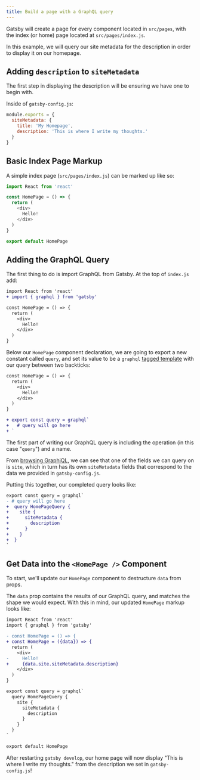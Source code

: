 ```yaml
---
title: Build a page with a GraphQL query
---
```


Gatsby will create a page for every component located in `src/pages`, with the index (or home) page located at `src/pages/index.js`.

In this example, we will query our site metadata for the description in order to display it on our homepage.

## Adding `description` to `siteMetadata`
The first step in displaying the description will be ensuring we have one to begin with.

Inside of `gatsby-config.js`:
```js
module.exports = {
  siteMetadata: {
    title: 'My Homepage',
    description: 'This is where I write my thoughts.'
  }
}
```

## Basic Index Page Markup

A simple index page (`src/pages/index.js`) can be marked up like so:
```js
import React from 'react'

const HomePage = () => {
  return (
    <div>
      Hello!
    </div>
  )
}

export default HomePage
```

## Adding the GraphQL Query
The first thing to do is import GraphQL from Gatsby. At the top of `index.js` add:
```diff
import React from 'react'
+ import { graphql } from 'gatsby'

const HomePage = () => {
  return (
    <div>
      Hello!
    </div>
  )
}
```

Below our `HomePage` component declaration, we are going to export a new constant called `query`, and set its value to be a `graphql` [tagged template](https://developer.mozilla.org/en-US/docs/Web/JavaScript/Reference/Template_literals) with our query between two backticks:

```diff
const HomePage = () => {
  return (
    <div>
      Hello!
    </div>
  )
}

+ export const query = graphql`
+   # query will go here
+ `
```

The first part of writing our GraphQL query is including the operation (in this case "`query`") and a name.

From [browsing GraphiQL](/docs/introducing-graphiql/), we can see that one of the fields we can query on is `site`, which in turn has its own `siteMetadata` fields that correspond to the data we provided in `gatsby-config.js`.

Putting this together, our completed query looks like:

```diff
export const query = graphql`
- # query will go here
+  query HomePageQuery {
+    site {
+      siteMetadata {
+        description
+      }
+    }
+  }  
`
```

## Get Data into the `<HomePage />` Component
To start, we'll update our `HomePage` component to destructure `data` from props.

The `data` prop contains the results of our GraphQL query, and matches the shape we would expect. With this in mind, our updated `HomePage` markup looks like:

```diff
import React from 'react'
import { graphql } from 'gatsby'

- const HomePage = () => {
+ const HomePage = ({data}) => {
  return (
    <div>
-     Hello!
+     {data.site.siteMetadata.description}
    </div>
  )
}

export const query = graphql`
  query HomePageQuery {
    site {
      siteMetadata {
        description
      }
    }
  }  
`

export default HomePage
```

After restarting `gatsby develop`, our home page will now display "This is where I write my thoughts." from the description we set in `gatsby-config.js`!

